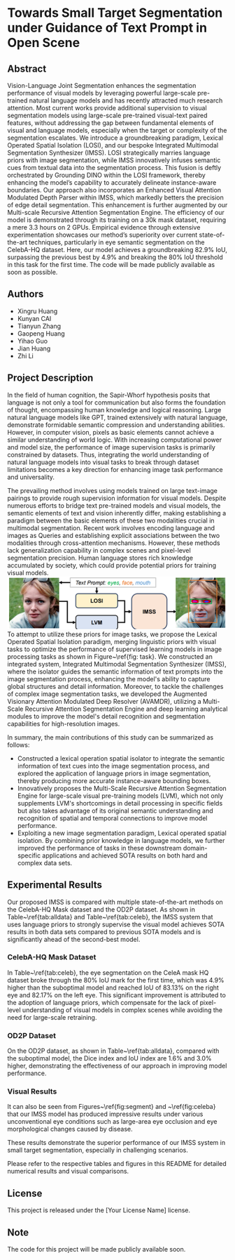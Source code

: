 # Towards Small Target Segmentation under Guidance of Text Prompt in Open Scene

## Abstract
Vision-Language Joint Segmentation enhances the segmentation performance of visual models by leveraging powerful large-scale pre-trained natural language models and has recently attracted much research attention. Most current works provide additional supervision to visual segmentation models using large-scale pre-trained visual-text paired features, without addressing the gap between fundamental elements of visual and language models, especially when the target or complexity of the segmentation escalates. We introduce a groundbreaking paradigm, Lexical Operated Spatial Isolation (LOSI), and our bespoke Integrated Multimodal Segmentation Synthesizer (IMSS). LOSI strategically marries language priors with image segmentation, while IMSS innovatively infuses semantic cues from textual data into the segmentation process. This fusion is deftly orchestrated by Grounding DINO within the LOSI framework, thereby enhancing the model’s capability to accurately delineate instance-aware boundaries. Our approach also incorporates an Enhanced Visual Attention Modulated Depth Parser within IMSS, which markedly betters the precision of edge detail segmentation. This enhancement is further augmented by our Multi-scale Recursive Attention Segmentation Engine. The efficiency of our model is demonstrated through its training on a 30k mask dataset, requiring a mere 3.3 hours on 2 GPUs. Empirical evidence through extensive experimentation showcases our method’s superiority over current state-of-the-art techniques, particularly in eye semantic segmentation on the CelebA-HQ dataset. Here, our model achieves a groundbreaking 82.9% IoU, surpassing the previous best by 4.9% and breaking the 80% IoU threshold in this task for the first time. The code will be made publicly available as soon as possible.

## Authors
- Xingru Huang
- Kunyan CAI
- Tianyun Zhang
- Gaopeng Huang
- Yihao Guo
- Jian Huang
- Zhi Li

## Project Description
In the field of human cognition, the Sapir-Whorf hypothesis posits that language is not only a tool for communication but also forms the foundation of thought, encompassing human knowledge and logical reasoning. Large natural language models like GPT, trained extensively with natural language, demonstrate formidable semantic compression and understanding abilities. However, in computer vision, pixels as basic elements cannot achieve a similar understanding of world logic. With increasing computational power and model size, the performance of image supervision tasks is primarily constrained by datasets. Thus, integrating the world understanding of natural language models into visual tasks to break through dataset limitations becomes a key direction for enhancing image task performance and universality.

The prevailing method involves using models trained on large text-image pairings to provide rough supervision information for visual models. Despite numerous efforts to bridge text pre-trained models and visual models, the semantic elements of text and vision inherently differ, making establishing a paradigm between the basic elements of these two modalities crucial in multimodal segmentation. Recent work involves encoding language and images as Queries and establishing explicit associations between the two modalities through cross-attention mechanisms. However, these methods lack generalization capability in complex scenes and pixel-level segmentation precision. Human language stores rich knowledge accumulated by society, which could provide potential priors for training visual models.
![The figure shows the eye segmentation of our proposed IMSS under eye-related text prompts. LOSI uses text priors to drive LVM to perceive the semantic information of the overall image to segment the target.](./images/{D8719036-44D6-405c-928B-BB80D377EC6B}.png)
To attempt to utilize these priors for image tasks, we propose the Lexical Operated Spatial Isolation paradigm, merging linguistic priors with visual tasks to optimize the performance of supervised learning models in image processing tasks as shown in Figure~\ref{fig: task}. We constructed an integrated system, Integrated Multimodal Segmentation Synthesizer (IMSS), where the isolator guides the semantic information of text prompts into the image segmentation process, enhancing the model's ability to capture global structures and detail information. Moreover, to tackle the challenges of complex image segmentation tasks, we developed the Augmented Visionary Attention Modulated Deep Resolver (AVAMDR), utilizing a Multi-Scale Recursive Attention Segmentation Engine and deep learning analytical modules to improve the model's detail recognition and segmentation capabilities for high-resolution images.

In summary, the main contributions of this study can be summarized as follows:
- Constructed a lexical operation spatial isolator to integrate the semantic information of text cues into the image segmentation process, and explored the application of language priors in image segmentation, thereby producing more accurate instance-aware bounding boxes.
- Innovatively proposes the Multi-Scale Recursive Attention Segmentation Engine for large-scale visual pre-training models (LVM), which not only supplements LVM's shortcomings in detail processing in specific fields but also takes advantage of its original semantic understanding and recognition of spatial and temporal connections to improve model performance.
- Exploiting a new image segmentation paradigm, Lexical operated spatial isolation. By combining prior knowledge in language models, we further improved the performance of tasks in these downstream domain-specific applications and achieved SOTA results on both hard and complex data sets.

## Experimental Results

Our proposed IMSS is compared with multiple state-of-the-art methods on the CelebA-HQ Mask dataset and the OD2P dataset. As shown in Table~\ref{tab:alldata} and Table~\ref{tab:celeb}, the IMSS system that uses language priors to strongly supervise the visual model achieves SOTA results in both data sets compared to previous SOTA models and is significantly ahead of the second-best model.

### CelebA-HQ Mask Dataset

In Table~\ref{tab:celeb}, the eye segmentation on the CeleA mask HQ dataset broke through the 80% IoU mark for the first time, which was 4.9% higher than the suboptimal model and reached IoU of 83.13% on the right eye and 82.17% on the left eye. This significant improvement is attributed to the adoption of language priors, which compensate for the lack of pixel-level understanding of visual models in complex scenes while avoiding the need for large-scale retraining.

### OD2P Dataset

On the OD2P dataset, as shown in Table~\ref{tab:alldata}, compared with the suboptimal model, the Dice index and IoU index are 1.6% and 3.0% higher, demonstrating the effectiveness of our approach in improving model performance.

### Visual Results

It can also be seen from Figures~\ref{fig:segment} and ~\ref{fig:celeba} that our IMSS model has produced impressive results under various unconventional eye conditions such as large-area eye occlusion and eye morphological changes caused by disease.

These results demonstrate the superior performance of our IMSS system in small target segmentation, especially in challenging scenarios.

Please refer to the respective tables and figures in this README for detailed numerical results and visual comparisons.

## License
This project is released under the [Your License Name] license.

## Note
The code for this project will be made publicly available soon.
